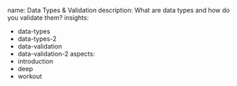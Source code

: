 name: Data Types & Validation
description: What are data types and how do you validate them?
insights:
  - data-types
  - data-types-2
  - data-validation
  - data-validation-2
aspects:
  - introduction
  - deep
  - workout

